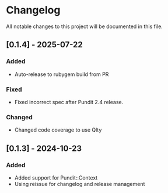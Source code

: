 # Changelog

All notable changes to this project will be documented in this file.

## [0.1.4] - 2025-07-22

### Added

- Auto-release to rubygem build from PR

### Fixed

- Fixed incorrect spec after Pundit 2.4 release.

### Changed

- Changed code coverage to use Qlty

## [0.1.3] - 2024-10-23

### Added

- Added support for Pundit::Context
- Using reissue for changelog and release management

